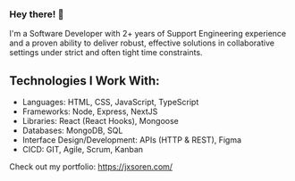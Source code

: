 ### Hey there! 👋

I'm a Software Developer with 2+ years of Support Engineering experience and a proven ability to deliver robust, effective solutions in collaborative settings under strict and often tight time constraints. 

## Technologies I Work With:

- Languages: HTML, CSS, JavaScript, TypeScript
- Frameworks: Node, Express, NextJS
- Libraries: React (React Hooks), Mongoose
- Databases: MongoDB, SQL
- Interface Design/Development: APIs (HTTP & REST), Figma
- CICD: GIT, Agile, Scrum, Kanban

Check out my portfolio: <a href="https://jxsoren.com/" target="_blank">https://jxsoren.com/</a>
